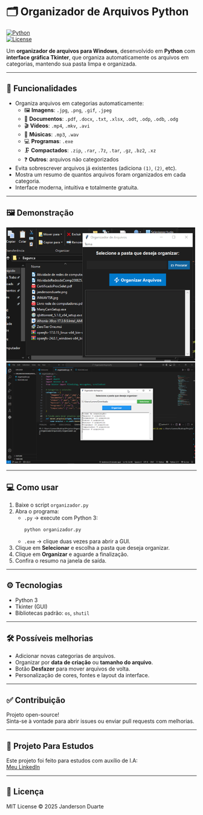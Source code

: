 # 🗂 Organizador de Arquivos Python

[![Python](https://img.shields.io/badge/Python-3.11-blue?logo=python&logoColor=white)](https://www.python.org/)  
[![License](https://img.shields.io/badge/License-MIT-green)](LICENSE)  

Um **organizador de arquivos para Windows**, desenvolvido em **Python** com **interface gráfica Tkinter**, que organiza automaticamente os arquivos em categorias, mantendo sua pasta limpa e organizada.  

---

## 🎯 Funcionalidades

- Organiza arquivos em categorias automaticamente:
  - 🖼 **Imagens**: `.jpg`, `.png`, `.gif`, `.jpeg`  
  - 📄 **Documentos**: `.pdf`, `.docx`, `.txt`, `.xlsx`, `.odt`, `.odp`, `.odb`, `.odg`  
  - 🎬 **Vídeos**: `.mp4`, `.mkv`, `.avi`  
  - 🎵 **Músicas**: `.mp3`, `.wav`  
  - 💻 **Programas**: `.exe`  
  - 🗜 **Compactados**: `.zip`, `.rar`, `.7z`, `.tar`, `.gz`, `.bz2`, `.xz`  
  - ❓ **Outros**: arquivos não categorizados  
- Evita sobrescrever arquivos já existentes (adiciona `(1)`, `(2)`, etc).  
- Mostra um resumo de quantos arquivos foram organizados em cada categoria.  
- Interface moderna, intuitiva e totalmente gratuita.  

---

## 🖼 Demonstração
<img src="screenshots/gifdemo.gif" width="500"/><br>
<img src="screenshots/staticshot.png" width="500">



---

## 💻 Como usar

1. Baixe o script `organizador.py`  
2. Abra o programa:  
   - `.py` → execute com Python 3:  
     ```bash
     python organizador.py
     ```  
   - `.exe` → clique duas vezes para abrir a GUI.  
3. Clique em **Selecionar** e escolha a pasta que deseja organizar.  
4. Clique em **Organizar** e aguarde a finalização.  
5. Confira o resumo na janela de saída.  

---

## ⚙️ Tecnologias

- Python 3  
- Tkinter (GUI)  
- Bibliotecas padrão: `os`, `shutil`  

---

## 🛠 Possíveis melhorias

- Adicionar novas categorias de arquivos.  
- Organizar por **data de criação** ou **tamanho do arquivo**.  
- Botão **Desfazer** para mover arquivos de volta.  
- Personalização de cores, fontes e layout da interface.  

---

## ✅ Contribuição

Projeto open-source!  
Sinta-se à vontade para abrir issues ou enviar pull requests com melhorias.  

---

## 📌 Projeto Para Estudos

Este projeto foi feito para estudos com auxílio de I.A:  
[Meu LinkedIn](https://www.linkedin.com/in/jandersonduarteabr)  

---

## 📝 Licença

MIT License © 2025 Janderson Duarte

